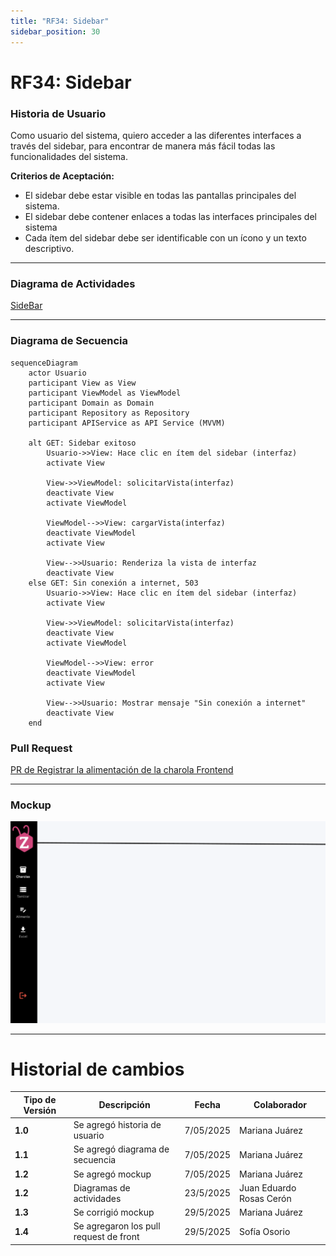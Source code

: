 ```yaml
---
title: "RF34: Sidebar"  
sidebar_position: 30
---
```


# RF34: Sidebar


### Historia de Usuario
Como usuario del sistema, quiero acceder a las diferentes interfaces a través del sidebar, para encontrar de manera más fácil todas las funcionalidades del sistema.

  **Criterios de Aceptación:**
  - El sidebar debe estar visible en todas las pantallas principales del sistema.
  - El sidebar debe contener enlaces a todas las interfaces principales del sistema 
  - Cada ítem del sidebar debe ser identificable con un ícono y un texto descriptivo.

---

### Diagrama de Actividades

<a href="https://drive.google.com/file/d/1BmNvFYGEb3QUwJI_yTZkxFBEh8wpzNWe/view?usp=sharing" target="_blank" rel="noopener noreferrer">SideBar</a>

---

### Diagrama de Secuencia

```mermaid
sequenceDiagram
    actor Usuario 
    participant View as View
    participant ViewModel as ViewModel
    participant Domain as Domain
    participant Repository as Repository
    participant APIService as API Service (MVVM)

    alt GET: Sidebar exitoso
        Usuario->>View: Hace clic en ítem del sidebar (interfaz)
        activate View

        View->>ViewModel: solicitarVista(interfaz)
        deactivate View
        activate ViewModel

        ViewModel-->>View: cargarVista(interfaz)
        deactivate ViewModel
        activate View

        View-->>Usuario: Renderiza la vista de interfaz
        deactivate View
    else GET: Sin conexión a internet, 503
        Usuario->>View: Hace clic en ítem del sidebar (interfaz)
        activate View

        View->>ViewModel: solicitarVista(interfaz)
        deactivate View
        activate ViewModel

        ViewModel-->>View: error
        deactivate ViewModel
        activate View

        View-->>Usuario: Mostrar mensaje "Sin conexión a internet"
        deactivate View
    end

```
### Pull Request

<a href="https://github.com/CodeAnd-Co/TECH-NEBRIOS-FLUTTER/pull/15" target="_blank" rel="noopener noreferrer"> PR de Registrar la alimentación de la charola Frontend</a>

---

### Mockup

![alt text](<img/mockup2RF34.png>)

---
# Historial de cambios
| **Tipo de Versión** | **Descripción**                      | **Fecha** | **Colaborador**   |
| ------------------- | ------------------------------------ | --------- | ----------------- |
| **1.0**             | Se agregó historia de usuario        | 7/05/2025 | Mariana Juárez    |
| **1.1**             | Se agregó diagrama de secuencia      | 7/05/2025 | Mariana Juárez    |
| **1.2**             | Se agregó mockup                     | 7/05/2025 | Mariana Juárez    |
| **1.2**             | Diagramas de actividades   | 23/5/2025  | Juan Eduardo Rosas Cerón |
| **1.3**             | Se corrigió mockup  | 29/5/2025  | Mariana Juárez |
| **1.4**             | Se agregaron los pull request de front| 29/5/2025  | Sofía Osorio |